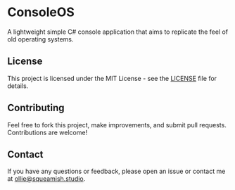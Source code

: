# ConsoleOS

A lightweight simple C# console application that aims to replicate the feel of old operating systems.

## License

This project is licensed under the MIT License - see the [LICENSE](LICENSE) file for details.

## Contributing

Feel free to fork this project, make improvements, and submit pull requests. Contributions are welcome!

## Contact

If you have any questions or feedback, please open an issue or contact me at ollie@squeamish.studio.
